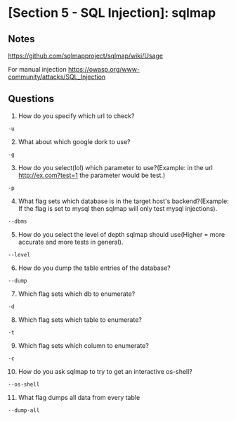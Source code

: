 # [Section 5 - SQL Injection]: sqlmap

## Notes
https://github.com/sqlmapproject/sqlmap/wiki/Usage

For manual injection https://owasp.org/www-community/attacks/SQL_Injection

## Questions
1. How do you specify which url to check?
```
-u
```

2. What about which google dork to use?
```
-g
```

3. How do you select(lol) which parameter to use?(Example: in the url http://ex.com?test=1 the parameter would be test.)
```
-p
```

4. What flag sets which database is in the target host's backend?(Example: If the flag is set to mysql then sqlmap will only test mysql injections).
```
--dbms
```

5. How do you select the level of depth sqlmap should use(Higher = more accurate and more tests in general).
```
--level
```

6. How do you dump the table entries of the database?
```
--dump
```

7. Which flag sets which db to enumerate?
```
-d
```

8. Which flag sets which table to enumerate?
```
-t
```

9. Which flag sets which column to enumerate?
```
-c
```

10. How do you ask sqlmap to try to get an interactive os-shell?
```
--os-shell
```

11. What flag dumps all data from every table
```
--dump-all
```